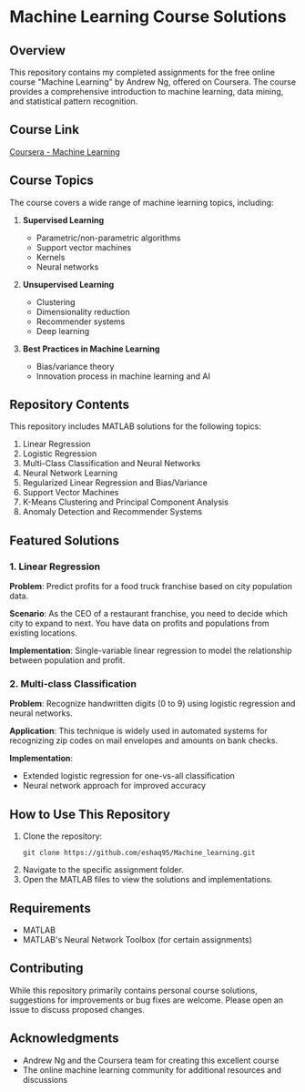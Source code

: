 # Machine Learning Course Solutions

## Overview

This repository contains my completed assignments for the free online course "Machine Learning" by Andrew Ng, offered on Coursera. The course provides a comprehensive introduction to machine learning, data mining, and statistical pattern recognition.

## Course Link

[Coursera - Machine Learning](https://www.coursera.org/learn/machine-learning)

## Course Topics

The course covers a wide range of machine learning topics, including:

1. **Supervised Learning**
   - Parametric/non-parametric algorithms
   - Support vector machines
   - Kernels
   - Neural networks

2. **Unsupervised Learning**
   - Clustering
   - Dimensionality reduction
   - Recommender systems
   - Deep learning

3. **Best Practices in Machine Learning**
   - Bias/variance theory
   - Innovation process in machine learning and AI

## Repository Contents

This repository includes MATLAB solutions for the following topics:

1. Linear Regression
2. Logistic Regression
3. Multi-Class Classification and Neural Networks
4. Neural Network Learning
5. Regularized Linear Regression and Bias/Variance
6. Support Vector Machines
7. K-Means Clustering and Principal Component Analysis
8. Anomaly Detection and Recommender Systems

## Featured Solutions

### 1. Linear Regression

**Problem**: Predict profits for a food truck franchise based on city population data.

**Scenario**: As the CEO of a restaurant franchise, you need to decide which city to expand to next. You have data on profits and populations from existing locations.

**Implementation**: Single-variable linear regression to model the relationship between population and profit.

### 2. Multi-class Classification

**Problem**: Recognize handwritten digits (0 to 9) using logistic regression and neural networks.

**Application**: This technique is widely used in automated systems for recognizing zip codes on mail envelopes and amounts on bank checks.

**Implementation**: 
- Extended logistic regression for one-vs-all classification
- Neural network approach for improved accuracy

## How to Use This Repository

1. Clone the repository:
   ```
   git clone https://github.com/eshaq95/Machine_learning.git
   ```
2. Navigate to the specific assignment folder.
3. Open the MATLAB files to view the solutions and implementations.

## Requirements

- MATLAB
- MATLAB's Neural Network Toolbox (for certain assignments)

## Contributing

While this repository primarily contains personal course solutions, suggestions for improvements or bug fixes are welcome. Please open an issue to discuss proposed changes.


## Acknowledgments

- Andrew Ng and the Coursera team for creating this excellent course
- The online machine learning community for additional resources and discussions
